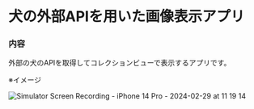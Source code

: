 # 犬の外部APIを用いた画像表示アプリ

### 内容

外部の犬のAPIを取得してコレクションビューで表示するアプリです。

※イメージ

![Simulator Screen Recording - iPhone 14 Pro - 2024-02-29 at 11 19 14](https://github.com/spark94vcoolk/PortfolioDogAPI/assets/156158253/c0bd83b8-eb6e-4905-9134-ca32160e8292)

